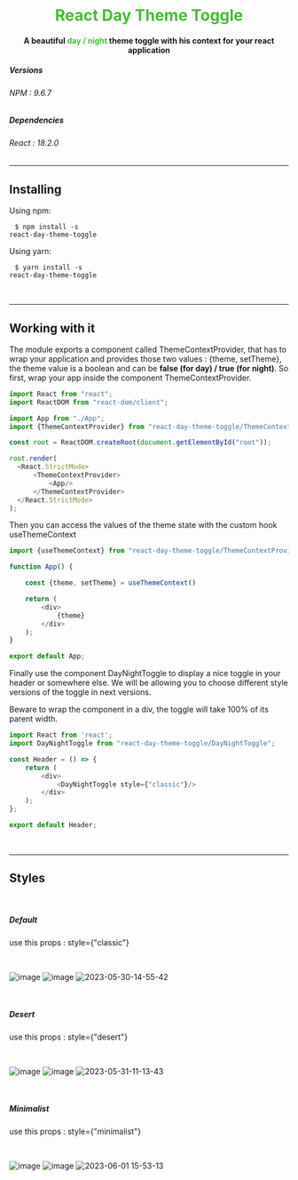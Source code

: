 <h1 style="text-align: center; color: #48bb37">React Day Theme Toggle</h1>

<h4 style="text-align: center">A beautiful <span style="color: #48bb37">day / night</span> theme toggle with his context for your react application</h4>

<h5>Versions</h5>
<h6>NPM : 9.6.7</h6>

<h5>Dependencies</h5>
<h6>React : 18.2.0</h6>

<hr>

<h2>Installing</h2>
Using npm:

<code style="padding: 10px;">$ npm install -s react-day-theme-toggle</code>

Using yarn:

<code style="padding: 10px;">$ yarn install -s react-day-theme-toggle</code>

<br/>
<hr>

<h2>Working with it</h2>

<p>The module exports a component called ThemeContextProvider, that has to wrap your application and provides those two values : {theme, setTheme}, the theme value is a boolean and can be <span style="font-weight: bold">false (for day) / true (for night)</span>.
So first, wrap your app inside the component ThemeContextProvider.
</p>

```js
import React from "react";
import ReactDOM from "react-dom/client";

import App from "./App";
import {ThemeContextProvider} from "react-day-theme-toggle/ThemeContextProvider";

const root = ReactDOM.createRoot(document.getElementById("root"));

root.render(
  <React.StrictMode>
      <ThemeContextProvider>
          <App/>
      </ThemeContextProvider>
  </React.StrictMode>
);
```

<p>Then you can access the values of the theme state with the custom hook useThemeContext</p>

```js
import {useThemeContext} from "react-day-theme-toggle/ThemeContextProvider";

function App() {

    const {theme, setTheme} = useThemeContext()

    return (
        <div>
            {theme}
        </div>
    );
}

export default App;
```

Finally use the component DayNightToggle to display a nice toggle in your header or somewhere else.
We will be allowing you to choose different style versions of the toggle in next versions.

Beware to wrap the component in a div, the toggle will take 100% of its parent width.

```js
import React from 'react';
import DayNightToggle from "react-day-theme-toggle/DayNightToggle";

const Header = () => {
    return (
        <div>
            <DayNightToggle style={"classic"}/>
        </div>
    );
};

export default Header;
```

<br/>

<hr>

<h2>Styles</h2>
<br/>

<h5>Default</h5>
<p>use this props : style={"classic"}</p>
<br/>

![image](https://github.com/LFaugeron/react-day-theme-toggle/assets/124144103/95939653-ea3b-4239-9b35-f24123c12348)
![image](https://github.com/LFaugeron/react-day-theme-toggle/assets/124144103/9d00bed2-a499-46e4-8f83-bc5ea3bdeaba)
![2023-05-30-14-55-42](https://github.com/LFaugeron/react-day-theme-toggle/assets/124144103/6af5784d-f2b4-40a7-add4-ed9405102a28)

<br/>
<h5>Desert</h5>
<p>use this props : style={"desert"}</p>
<br/>

![image](https://github.com/LFaugeron/react-day-theme-toggle/assets/124144103/003b4cfd-52e6-455f-86c6-54d9c808f5b8)
![image](https://github.com/LFaugeron/react-day-theme-toggle/assets/124144103/c0a0adda-9a6d-46b4-8cc8-4c03dc9c0a4e)
![2023-05-31-11-13-43](https://github.com/LFaugeron/react-day-theme-toggle/assets/124144103/2215cd96-2bc3-4845-957e-d40d77951555)


<br/>
<h5>Minimalist</h5>
<p>use this props : style={"minimalist"}</p>
<br/>

![image](https://github.com/LFaugeron/react-day-theme-toggle/assets/124144103/5f649e0a-7242-41a4-9ca3-7e2e7a0111a1)
![image](https://github.com/LFaugeron/react-day-theme-toggle/assets/124144103/f9be0ee2-6a65-4f15-b2a8-0b9b31a886c4)
![2023-06-01 15-53-13](https://github.com/LFaugeron/react-day-theme-toggle/assets/124144103/9d235c1c-68a2-41b1-a39c-ea1fa763ca33)

